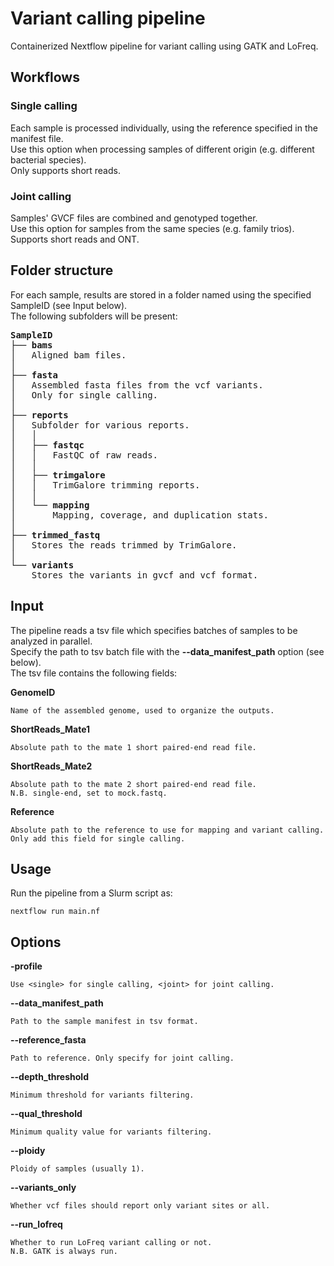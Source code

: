 # Variant calling pipeline

Containerized Nextflow pipeline for variant calling using GATK and LoFreq.

## Workflows

### Single calling

Each sample is processed individually, using the reference specified in the manifest file.\
Use this option when processing samples of different origin (e.g. different bacterial species).\
Only supports short reads.

### Joint calling

Samples' GVCF files are combined and genotyped together.\
Use this option for samples from the same species (e.g. family trios).\
Supports short reads and ONT.

## Folder structure

For each sample, results are stored in a folder named using the specified SampleID (see Input below).\
The following subfolders will be present:

<pre>
<b>SampleID</b>
├── <b>bams</b>
│   Aligned bam files.
│
├── <b>fasta</b>
│   Assembled fasta files from the vcf variants.
│   Only for single calling.
│
├── <b>reports</b>
│   Subfolder for various reports.
│   │
│   ├── <b>fastqc</b>
│   │   FastQC of raw reads.
│   │
│   ├── <b>trimgalore</b>
│   │   TrimGalore trimming reports.
│   │
│   └── <b>mapping</b>
│       Mapping, coverage, and duplication stats.
│
├── <b>trimmed_fastq</b>
│   Stores the reads trimmed by TrimGalore.
│
└── <b>variants</b>
    Stores the variants in gvcf and vcf format.
</pre>

## Input

The pipeline reads a tsv file which specifies batches of samples to be analyzed in parallel.\
Specify the path to tsv batch file with the **--data_manifest_path** option (see below).\
The tsv file contains the following fields:

**GenomeID**

    Name of the assembled genome, used to organize the outputs.

**ShortReads_Mate1**

    Absolute path to the mate 1 short paired-end read file.

**ShortReads_Mate2**

    Absolute path to the mate 2 short paired-end read file.
    N.B. single-end, set to mock.fastq.

**Reference**

    Absolute path to the reference to use for mapping and variant calling.
    Only add this field for single calling.

## Usage

Run the pipeline from a Slurm script as:

    nextflow run main.nf

## Options

**-profile**

    Use <single> for single calling, <joint> for joint calling.

**--data_manifest_path**

    Path to the sample manifest in tsv format.

**--reference_fasta**

    Path to reference. Only specify for joint calling.

**--depth_threshold**

    Minimum threshold for variants filtering.

**--qual_threshold**

    Minimum quality value for variants filtering.

**--ploidy**

    Ploidy of samples (usually 1).

**--variants_only**

    Whether vcf files should report only variant sites or all.

**--run_lofreq**

    Whether to run LoFreq variant calling or not.
    N.B. GATK is always run.
